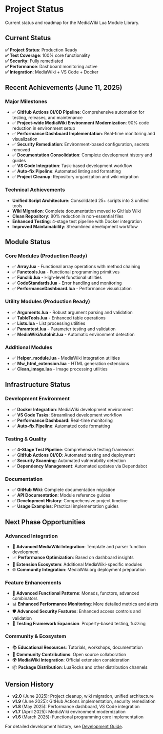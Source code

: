 # Project Status

Current status and roadmap for the MediaWiki Lua Module Library.

## Current Status

**✅ Project Status**: Production Ready  
**✅ Test Coverage**: 100% core functionality  
**✅ Security**: Fully remediated  
**✅ Performance**: Dashboard monitoring active  
**✅ Integration**: MediaWiki + VS Code + Docker

## Recent Achievements (June 11, 2025)

### Major Milestones
- ✅ **GitHub Actions CI/CD Pipeline**: Comprehensive automation for testing, releases, and maintenance
- ✅ **Project-wide MediaWiki Environment Modernization**: 90% code reduction in environment setup
- ✅ **Performance Dashboard Implementation**: Real-time monitoring and visualization
- ✅ **Security Remediation**: Environment-based configuration, secrets removed
- ✅ **Documentation Consolidation**: Complete development history and guides
- ✅ **VS Code Integration**: Task-based development workflow
- ✅ **Auto-fix Pipeline**: Automated linting and formatting
- ✅ **Project Cleanup**: Repository organization and wiki migration

### Technical Achievements
- **Unified Script Architecture**: Consolidated 25+ scripts into 3 unified tools
- **Wiki Migration**: Complete documentation moved to GitHub Wiki
- **Clean Repository**: 80% reduction in non-essential files
- **Enhanced Testing**: 4-stage test pipeline with Docker integration
- **Improved Maintainability**: Streamlined development workflow

## Module Status

### Core Modules (Production Ready)
- ✅ **Array.lua** - Functional array operations with method chaining
- ✅ **Functools.lua** - Functional programming primitives
- ✅ **Funclib.lua** - High-level functional utilities
- ✅ **CodeStandards.lua** - Error handling and monitoring
- ✅ **PerformanceDashboard.lua** - Performance visualization

### Utility Modules (Production Ready)
- ✅ **Arguments.lua** - Robust argument parsing and validation
- ✅ **TableTools.lua** - Enhanced table operations
- ✅ **Lists.lua** - List processing utilities
- ✅ **Paramtest.lua** - Parameter testing and validation
- ✅ **MediaWikiAutoInit.lua** - Automatic environment detection

### Additional Modules
- ✅ **Helper_module.lua** - MediaWiki integration utilities
- ✅ **Mw_html_extension.lua** - HTML generation extensions
- ✅ **Clean_image.lua** - Image processing utilities

## Infrastructure Status

### Development Environment
- ✅ **Docker Integration**: MediaWiki development environment
- ✅ **VS Code Tasks**: Streamlined development workflow
- ✅ **Performance Dashboard**: Real-time monitoring
- ✅ **Auto-fix Pipeline**: Automated code formatting

### Testing & Quality
- ✅ **4-Stage Test Pipeline**: Comprehensive testing framework
- ✅ **GitHub Actions CI/CD**: Automated testing and deployment
- ✅ **Security Scanning**: Automated vulnerability detection
- ✅ **Dependency Management**: Automated updates via Dependabot

### Documentation
- ✅ **GitHub Wiki**: Complete documentation migration
- ✅ **API Documentation**: Module reference guides
- ✅ **Development History**: Comprehensive project timeline
- ✅ **Usage Examples**: Practical implementation guides

## Next Phase Opportunities

### Advanced Integration
- 🚀 **Advanced MediaWiki Integration**: Template and parser function development
- 📈 **Performance Optimization**: Based on dashboard insights
- 🔌 **Extension Ecosystem**: Additional MediaWiki-specific modules
- 🌐 **Community Integration**: MediaWiki.org deployment preparation

### Feature Enhancements
- 🔧 **Advanced Functional Patterns**: Monads, functors, advanced combinators
- 📊 **Enhanced Performance Monitoring**: More detailed metrics and alerts
- 🛡️ **Advanced Security Features**: Enhanced access controls and validation
- 🧪 **Testing Framework Expansion**: Property-based testing, fuzzing

### Community & Ecosystem
- 📚 **Educational Resources**: Tutorials, workshops, documentation
- 🤝 **Community Contributions**: Open source collaboration
- 🌍 **MediaWiki Integration**: Official extension consideration
- 📦 **Package Distribution**: LuaRocks and other distribution channels

## Version History

- **v2.0** (June 2025): Project cleanup, wiki migration, unified architecture
- **v1.9** (June 2025): GitHub Actions implementation, security remediation
- **v1.8** (May 2025): Performance dashboard, VS Code integration
- **v1.7** (April 2025): MediaWiki environment modernization
- **v1.6** (March 2025): Functional programming core implementation

For detailed development history, see [Development Guide](Development-Guide).
